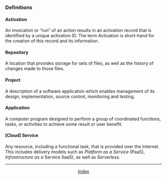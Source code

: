 <!--
#
# Licensed to the Apache Software Foundation (ASF) under one or more
# contributor license agreements.  See the NOTICE file distributed with
# this work for additional information regarding copyright ownership.
# The ASF licenses this file to You under the Apache License, Version 2.0
# (the "License"); you may not use this file except in compliance with
# the License.  You may obtain a copy of the License at
#
#     http://www.apache.org/licenses/LICENSE-2.0
#
# Unless required by applicable law or agreed to in writing, software
# distributed under the License is distributed on an "AS IS" BASIS,
# WITHOUT WARRANTIES OR CONDITIONS OF ANY KIND, either express or implied.
# See the License for the specific language governing permissions and
# limitations under the License.
#
-->

### Definitions

#### Activation

An invocation or “run” of an action results in an activation record that
is identified by a unique activation ID. The term Activation is
short-hand for the creation of this record and its information.

#### Repository

A location that provides storage for sets of files, as well as the
history of changes made to those files.

#### Project

A description of a software application which enables management of its
design, implementation, source control, monitoring and testing.

#### Application

A computer program designed to perform a group of coordinated functions,
tasks, or activities to achieve some result or user benefit.

#### \[Cloud\] Service

Any resource, including a functional task, that is provided over the
Internet. This includes delivery models such as *Platform as a Service*
(PaaS), *Infrastructure as a* Service (IaaS), as well as *Serverless*.

<!--
 Bottom Navigation
-->
---
<html>
<div align="center">
<a href="../README.md#index">Index</a>
</div>
</html>
